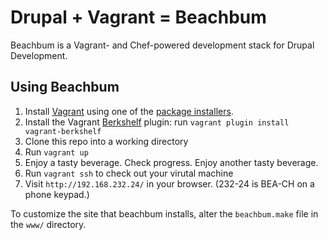 # Drupal + Vagrant = Beachbum

Beachbum is a Vagrant- and Chef-powered development stack for Drupal Development.

## Using Beachbum

1. Install [Vagrant](http://www.vagrantup.com/) using one of the [package installers](http://downloads.vagrantup.com/).
2. Install the Vagrant [Berkshelf](http://berkshelf.com/) plugin: run `vagrant plugin install vagrant-berkshelf`
3. Clone this repo into a working directory
4. Run `vagrant up`
5. Enjoy a tasty beverage. Check progress. Enjoy another tasty beverage.
6. Run `vagrant ssh` to check out your virutal machine
7. Visit `http://192.168.232.24/` in your browser. (232-24 is BEA-CH on a phone keypad.)

To customize the site that beachbum installs, alter the `beachbum.make` file in the `www/` directory.